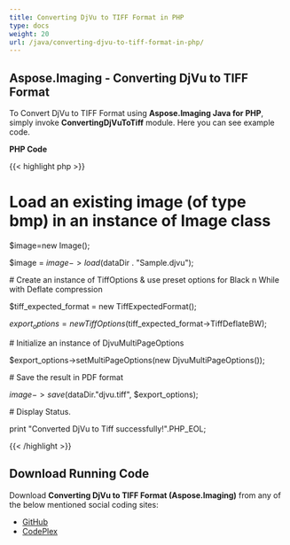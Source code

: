 ```yaml
---
title: Converting DjVu to TIFF Format in PHP
type: docs
weight: 20
url: /java/converting-djvu-to-tiff-format-in-php/
---
```


## **Aspose.Imaging - Converting DjVu to TIFF Format**
To Convert DjVu to TIFF Format using **Aspose.Imaging Java for PHP**, simply invoke **ConvertingDjVuToTiff** module. Here you can see example code.

**PHP Code**

{{< highlight php >}}

 # Load an existing image (of type bmp) in an instance of Image class

$image=new Image();

$image = $image->load($dataDir . "Sample.djvu");

\# Create an instance of TiffOptions & use preset options for Black n While with Deflate compression

$tiff_expected_format = new TiffExpectedFormat();

$export_options = new TiffOptions($tiff_expected_format->TiffDeflateBW);

\# Initialize an instance of DjvuMultiPageOptions

$export_options->setMultiPageOptions(new DjvuMultiPageOptions());

\# Save the result in PDF format

$image->save($dataDir."djvu.tiff", $export_options);

\# Display Status.

print "Converted DjVu to Tiff successfully!".PHP_EOL;

{{< /highlight >}}
## **Download Running Code**
Download **Converting DjVu to TIFF Format (Aspose.Imaging)** from any of the below mentioned social coding sites:

- [GitHub](https://github.com/aspose-imaging/Aspose.Imaging-for-Java/blob/master/Plugins/Aspose_Imaging_Java_for_PHP/src/aspose/imaging/ManagingDjVuFormat/ConvertingDjVuToTiff.php)
- [CodePlex](https://archive.codeplex.com/?p=asposeimagingjavaphp#src/aspose/imaging/ManagingDjVuFormat/ConvertingDjVuToTiff.php)
